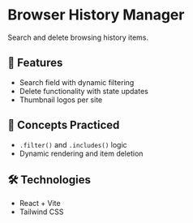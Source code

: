 # Browser History Manager

Search and delete browsing history items.

## 🚀 Features
- Search field with dynamic filtering
- Delete functionality with state updates
- Thumbnail logos per site

## 🧠 Concepts Practiced
- `.filter()` and `.includes()` logic
- Dynamic rendering and item deletion

## 🛠️ Technologies
- React + Vite
- Tailwind CSS
